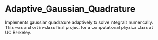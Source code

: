 # Adaptive_Gaussian_Quadrature

Implements gaussian quadrature adaptively to solve integrals numerically. This was a short in-class final project for a computational physics class at UC Berkeley.
